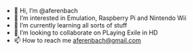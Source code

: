 - 👋 Hi, I’m @aferenbach
- 👀 I’m interested in Emulation, Raspberry Pi and Nintendo Wii
- 🌱 I’m currently learning all sorts of stuff
- 💞️ I’m looking to collaborate on PLaying Exile in HD
- 📫 How to reach me aferenbach@gmail.com

<!---
aferenbach/aferenbach is a ✨ special ✨ repository because its `README.md` (this file) appears on your GitHub profile.
You can click the Preview link to take a look at your changes.
--->
